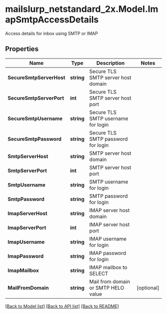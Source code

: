 # mailslurp_netstandard_2x.Model.ImapSmtpAccessDetails
Access details for inbox using SMTP or IMAP

## Properties

Name | Type | Description | Notes
------------ | ------------- | ------------- | -------------
**SecureSmtpServerHost** | **string** | Secure TLS SMTP server host domain | 
**SecureSmtpServerPort** | **int** | Secure TLS SMTP server host port | 
**SecureSmtpUsername** | **string** | Secure TLS SMTP username for login | 
**SecureSmtpPassword** | **string** | Secure TLS SMTP password for login | 
**SmtpServerHost** | **string** | SMTP server host domain | 
**SmtpServerPort** | **int** | SMTP server host port | 
**SmtpUsername** | **string** | SMTP username for login | 
**SmtpPassword** | **string** | SMTP password for login | 
**ImapServerHost** | **string** | IMAP server host domain | 
**ImapServerPort** | **int** | IMAP server host port | 
**ImapUsername** | **string** | IMAP username for login | 
**ImapPassword** | **string** | IMAP password for login | 
**ImapMailbox** | **string** | IMAP mailbox to SELECT | 
**MailFromDomain** | **string** | Mail from domain or SMTP HELO value | [optional] 

[[Back to Model list]](../README#documentation-for-models) [[Back to API list]](../README#documentation-for-api-endpoints) [[Back to README]](../README)

